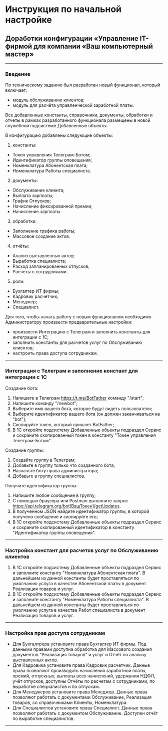 # Инструкция по начальной настройке

## Доработки конфигурации «Управление IT-фирмой для компании «Ваш компьютерный мастер»

------

### Введение

По техническому заданию был разработан новый функционал, который включает:
-  модуль обслуживанию клиентов;
-  модуль для расчёта управленческой заработной платы. 

Все добавленные константы, справочники, документы, обработки и отчеты в рамках разработанного функционала размещены в новой служебной подсистеме Добавленные объекты.

В конфигурацию добавлены следующие объекты:

1. константы:
- Токен управления Телеграм-Ботом;
- Идентификатор группы оповещения;
- Номенклатура Абонентская плата;
- Номенклатура Работы специалиста.

2. документы:
- Обслуживание клиента;
- Выплата зарплаты;
- График Отпусков;
- Начисление фиксированной премии;
- Начисление зарплаты.

3. обработки:
- Заполнение графика работы;
- Массовое создание актов.

4. отчёты:
- Анализ выставленных актов;
- Выработка специалиста;
- Расход запланированных отпусков;
- Расчеты с сотрудниками.

5.  роли:
- Бухгалтер ИТ фирмы;
- Кадровик расчетчик;
- Менеджер;
- Специалист.

Для того, чтобы начать работу с новым функционалом необходимо Администратору произвести предварительные настройки:
- произвести Интеграцию с Телеграм и заполнить константы для интеграции с 1С;
- заполнить константы для расчетов услуг по Обслуживанию клиентов;
- настроить права доступа сотрудникам.

------

### Интеграция с Телеграм и заполнение констант для интеграции с 1С

Создание бота:
1. Напишете в Телеграм https://t.me/BotFather команду "/start";
2. Напишите команду "/newbot";
3. Выберите имя вашего бота, которое будут видеть пользователи;
4. Выберите идентификатор вашего бота (он должен заканчиваться на "bot");
5. Скопируйте токен, который пришлет BotFather;
6. В 1С откройте подсистему Добавленные объекты подраздел Сервис и сохраните скопированный токен в константу "Токен управления Телеграм-Ботом".

Создание группы:
1. Создайте группу в Телеграм;
2. Добавьте в группу только что созданного бота;
3. Назначьте боту права администратора;
4. Добавьте в группу специалистов.

Получите идентификатор группы:
1. Напишите любое сообщение в группу;
2. С помощью браузера или Postman выполните запрос https://api.telegram.org/bot[ВашТокен]/getUpdates. 
3. В полученном JSON найдите идентификатор группы, в которой получено сообщение и скопируйте его;
4. В 1С откройте подсистему Добавленные объекты подраздел Сервис и сохраните скопированный идентификатор в константу "Идентификатор группы оповещения".

------

### Настройка констант для расчетов услуг по Обслуживанию клиентов

1. В 1С откройте подсистему Добавленные объекты подраздел Сервис и заполните константу "Номенклатура Абонентская плата". В дальнейшем из данной константы будет проставляться по умолчанию услуга в качестве Абонентской платы в документ Реализация товаров и услуг.
2. В 1С откройте подсистему Добавленные объекты подраздел Сервис и заполните константу "Номенклатура Работы специалиста". В дальнейшем из данной константы будет проставляться по умолчанию услуга в качестве Работ специалиста в документ Реализация товаров и услуг.

------

### Настройка прав доступа сотрудникам
- Для Бухгалтрера установите права Бухгалтер ИТ фирмы. Под данными правами доступна обработка для Массового создания документов "Реализация товаров" и услуг и Отчёт по анализу выставленных актов.
- Для Кадровика установите права Кадровик расчетчик. Данные права позволяют производить начисления заработной платы, премий, отпускных, выплаты всех начислений, удержания НДФЛ, учёт отпусков, доступны Отчёты по расчетам с сотрудниками, по выработке специалистов  и по отпускам. 
- Для Менеджеров установите права Менеджер. Данные права позволяют работать с документами Обслуживание, Реализация товаров, со справочниками Клиенты, Номенклатура. 
- Для Специалистов установите права Специалист. Данные права позволяют работать с документом Обслуживание. Доступен отчёт по выработке специалистов. 
  
------